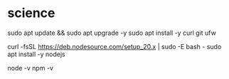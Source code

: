 # science
sudo apt update && sudo apt upgrade -y
sudo apt install -y curl git ufw

curl -fsSL https://deb.nodesource.com/setup_20.x | sudo -E bash -
sudo apt install -y nodejs

node -v
npm -v
